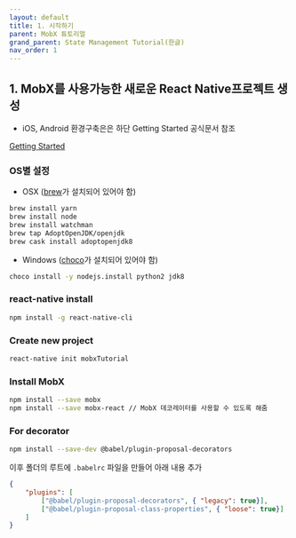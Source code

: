 ```yaml
---
layout: default
title: 1. 시작하기
parent: MobX 튜토리얼
grand_parent: State Management Tutorial(한글)
nav_order: 1
---
```


## 1. MobX를 사용가능한 새로운 React Native프로젝트 생성 

- iOS, Android 환경구축은은 하단 Getting Started 공식문서 참조

[Getting Started](https://facebook.github.io/react-native/docs/getting-started)

### OS별 설정

- OSX ([brew](https://brew.sh/)가 설치되어 있어야 함)

```bash
brew install yarn
brew install node
brew install watchman
brew tap AdoptOpenJDK/openjdk
brew cask install adoptopenjdk8
```

- Windows ([choco]([https://chocolatey.org](https://chocolatey.org/))가 설치되어 있어야 함)

```bash
choco install -y nodejs.install python2 jdk8
```

### react-native install 

```bash
npm install -g react-native-cli
```

### Create new project

```bash
react-native init mobxTutorial
```

### Install MobX

```bash
npm install --save mobx
npm install --save mobx-react // MobX 데코레이터를 사용할 수 있도록 해줌
```

### For decorator

```bash
npm install --save-dev @babel/plugin-proposal-decorators
```
이후 폴더의 루트에 `.babelrc` 파일을 만들어 아래 내용 추가

```json
{
    "plugins": [
        ["@babel/plugin-proposal-decorators", { "legacy": true}],
        ["@babel/plugin-proposal-class-properties", { "loose": true}]
    ]
}
```